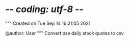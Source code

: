 # -*- coding: utf-8 -*-
"""
Created on Tue Sep 14 16:21:05 2021

@author: User
"""
Convert pse daily stock quotes to csv